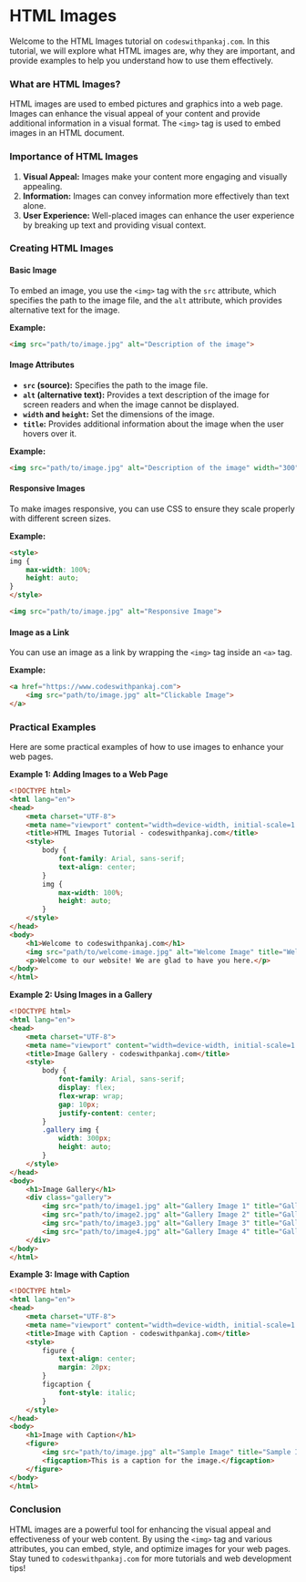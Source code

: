 # HTML Images

Welcome to the HTML Images tutorial on `codeswithpankaj.com`. In this tutorial, we will explore what HTML images are, why they are important, and provide examples to help you understand how to use them effectively.

### What are HTML Images?

HTML images are used to embed pictures and graphics into a web page. Images can enhance the visual appeal of your content and provide additional information in a visual format. The `<img>` tag is used to embed images in an HTML document.

### Importance of HTML Images

1. **Visual Appeal:** Images make your content more engaging and visually appealing.
2. **Information:** Images can convey information more effectively than text alone.
3. **User Experience:** Well-placed images can enhance the user experience by breaking up text and providing visual context.

### Creating HTML Images

#### Basic Image

To embed an image, you use the `<img>` tag with the `src` attribute, which specifies the path to the image file, and the `alt` attribute, which provides alternative text for the image.

**Example:**

```html
<img src="path/to/image.jpg" alt="Description of the image">
```

#### Image Attributes

* **`src` (source):** Specifies the path to the image file.
* **`alt` (alternative text):** Provides a text description of the image for screen readers and when the image cannot be displayed.
* **`width` and `height`:** Set the dimensions of the image.
* **`title`:** Provides additional information about the image when the user hovers over it.

**Example:**

```html
<img src="path/to/image.jpg" alt="Description of the image" width="300" height="200" title="Image Title">
```

#### Responsive Images

To make images responsive, you can use CSS to ensure they scale properly with different screen sizes.

**Example:**

```html
<style>
img {
    max-width: 100%;
    height: auto;
}
</style>

<img src="path/to/image.jpg" alt="Responsive Image">
```

#### Image as a Link

You can use an image as a link by wrapping the `<img>` tag inside an `<a>` tag.

**Example:**

```html
<a href="https://www.codeswithpankaj.com">
    <img src="path/to/image.jpg" alt="Clickable Image">
</a>
```

### Practical Examples

Here are some practical examples of how to use images to enhance your web pages.

**Example 1: Adding Images to a Web Page**

```html
<!DOCTYPE html>
<html lang="en">
<head>
    <meta charset="UTF-8">
    <meta name="viewport" content="width=device-width, initial-scale=1.0">
    <title>HTML Images Tutorial - codeswithpankaj.com</title>
    <style>
        body {
            font-family: Arial, sans-serif;
            text-align: center;
        }
        img {
            max-width: 100%;
            height: auto;
        }
    </style>
</head>
<body>
    <h1>Welcome to codeswithpankaj.com</h1>
    <img src="path/to/welcome-image.jpg" alt="Welcome Image" title="Welcome to codeswithpankaj.com">
    <p>Welcome to our website! We are glad to have you here.</p>
</body>
</html>
```

**Example 2: Using Images in a Gallery**

```html
<!DOCTYPE html>
<html lang="en">
<head>
    <meta charset="UTF-8">
    <meta name="viewport" content="width=device-width, initial-scale=1.0">
    <title>Image Gallery - codeswithpankaj.com</title>
    <style>
        body {
            font-family: Arial, sans-serif;
            display: flex;
            flex-wrap: wrap;
            gap: 10px;
            justify-content: center;
        }
        .gallery img {
            width: 300px;
            height: auto;
        }
    </style>
</head>
<body>
    <h1>Image Gallery</h1>
    <div class="gallery">
        <img src="path/to/image1.jpg" alt="Gallery Image 1" title="Gallery Image 1">
        <img src="path/to/image2.jpg" alt="Gallery Image 2" title="Gallery Image 2">
        <img src="path/to/image3.jpg" alt="Gallery Image 3" title="Gallery Image 3">
        <img src="path/to/image4.jpg" alt="Gallery Image 4" title="Gallery Image 4">
    </div>
</body>
</html>
```

**Example 3: Image with Caption**

```html
<!DOCTYPE html>
<html lang="en">
<head>
    <meta charset="UTF-8">
    <meta name="viewport" content="width=device-width, initial-scale=1.0">
    <title>Image with Caption - codeswithpankaj.com</title>
    <style>
        figure {
            text-align: center;
            margin: 20px;
        }
        figcaption {
            font-style: italic;
        }
    </style>
</head>
<body>
    <h1>Image with Caption</h1>
    <figure>
        <img src="path/to/image.jpg" alt="Sample Image" title="Sample Image">
        <figcaption>This is a caption for the image.</figcaption>
    </figure>
</body>
</html>
```

### Conclusion

HTML images are a powerful tool for enhancing the visual appeal and effectiveness of your web content. By using the `<img>` tag and various attributes, you can embed, style, and optimize images for your web pages. Stay tuned to `codeswithpankaj.com` for more tutorials and web development tips!

